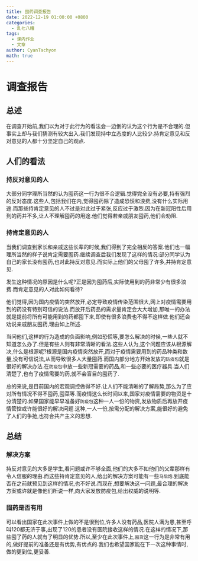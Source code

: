 ```yaml
---
title: 囤药调查报告
date: 2022-12-19 01:00:00 +0800
categories:
  - 乱七八糟
tags:
  - 课内作业
  - 文章
author: CyanTachyon
math: true
---
```


# 调查报告

## 总述

在调查开始前,我们以为对于此行为的看法会一边倒的认为这个行为是不合理的.但事实上却与我们猜测有较大出入.我们发现持中立态度的人比较少.持肯定意见和反对意见的人都十分坚定自己的观点.

## 人们的看法

### 持反对意见的人

大部分同学理所当然的认为囤药这一行为很不合逻辑.觉得完全没有必要,持有强烈的反对态度.这些人,包括我们在内,觉得囤药除了造成恐慌和浪费,没有什么实际用途.而那些持肯定意见的人不过是对此过于紧张,反应过于激烈.因为在新冠阳性后用到的药并不多,让人不理解囤药的用途.他们觉得若亲戚朋友囤药,他们会劝阻.

### 持肯定意见的人

当我们调查到家长和亲戚这些长辈的时候,我们得到了完全相反的答案.他们也一幅理所当然的样子说肯定需要囤药.继续调查后我们发现了这样的情况:部分同学认为自己的家长没有囤药,也对此持反对意见.而实际上他们的父母囤了许多,并持肯定意见.

发生这种情况的原因是什么呢?正是因为囤药后,实际使用到的药非常少有很多浪费.而肯定意见的人对此如何看待?

他们觉得,因为国内疫情的突然放开,必定导致疫情传染范围很大,网上对疫情需要用到的药没有特别可信的说法.而放开后药品的需求量肯定会大大增加,那唯一的办法就是提前将所有可能用到的药都囤下来,即使有很多浪费也不得不这样做.他们还会劝说亲戚朋友囤药,理由如上所述.

当问他们,这样的行为造成的负面影响,例如恐慌等,要怎么解决的时候,一些人就不知道怎么办了.但是有些人则有非常清晰的看法.这些人认为,这个问题应该从根源解决,什么是根源呢?根源是国内疫情突然放开,而对于疫情需要用到的药品种类和数量,没有可信说法,从而导致很多人大量囤药.而国内部分地方开始发放的`防疫包`就是很好的解决办法.在`防疫包`中放一些新冠需要的药品,和一些必要的医疗器具.当人们清楚了,也有了疫情需要的药,就不会盲目的囤药了.

总的来说,是目前国内的宏观调控做得不好.让人们不能清晰的了解局势,那么为了应对所有情况不得不囤药,囤菜等.而疫情这么长时间以来,国家对疫情需要的物资是十分清楚的.如果国家能早早准备好`防疫包`这种一人一份的物资,发放物质后再放开疫情管控或许能很好的解决问题.这种,一人一份,按需分配的解决方案,能很好的避免了人们的争抢,也符合共产主义的思想.

## 总结

### 解决方案

持反对意见的大多是学生,看问题或许不够全面,他们的大多不如他们的父辈那样有令人信服的理由.而这些持肯定意见的人,给出的解决方案可能有一些`马后炮`.到底能否在之前就预见到这样的情况,也不好说.而现在,想要解决这一问题,最合理的解决方案或许就是像他们所说一样,向大家发放防疫包,给出权威的说明等.

### 囤药是否有用

可以看出国家在此次事件上做的不是很到位,许多人没有药品,医院人满为患,甚至呼叫$120$都无济于事,出现了$120$的患者没有医院接收这样的情况.在这样的情况下,那些囤了药的人就有了明显的优势.所以,至少在此次事件上,`囤货`这一行为是非常有用的,做好提前的准备还是有优势,有优点的.我们也希望国家能在下一次这种事情时,做的更到位,更妥善.